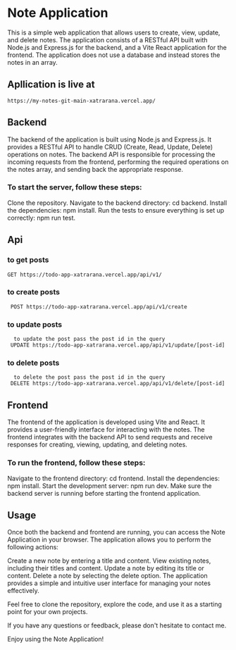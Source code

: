 # Note Application 
This is a simple web application that allows users to create, view, update, and delete notes. The application consists of a RESTful API built with Node.js and Express.js for the backend, and a Vite React application for the frontend. The application does not use a database and instead stores the notes in an array.

## Apllication is live at 
    https://my-notes-git-main-xatrarana.vercel.app/
## Backend 
The backend of the application is built using Node.js and Express.js. It provides a RESTful API to handle CRUD (Create, Read, Update, Delete) operations on notes. The backend API is responsible for processing the incoming requests from the frontend, performing the required operations on the notes array, and sending back the appropriate response.

### To start the server, follow these steps: 
Clone the repository.
Navigate to the backend directory: cd backend.
Install the dependencies: npm install.
Run the tests to ensure everything is set up correctly:
npm run test.

## Api 
### to get posts 
    GET https://todo-app-xatrarana.vercel.app/api/v1/
### to create posts
     POST https://todo-app-xatrarana.vercel.app/api/v1/create
### to update posts
      to update the post pass the post id in the query
     UPDATE https://todo-app-xatrarana.vercel.app/api/v1/update/[post-id]
### to delete posts
      to delete the post pass the post id in the query
     DELETE https://todo-app-xatrarana.vercel.app/api/v1/delete/[post-id]

## Frontend

The frontend of the application is developed using Vite and React. It provides a user-friendly interface for interacting with the notes. The frontend integrates with the backend API to send requests and receive responses for creating, viewing, updating, and deleting notes.

### To run the frontend, follow these steps:

Navigate to the frontend directory: cd frontend.
Install the dependencies: npm install.
Start the development server: npm run dev.
Make sure the backend server is running before starting the frontend application.

## Usage
Once both the backend and frontend are running, you can access the Note Application in your browser. 
The application allows you to perform the following actions:

Create a new note by entering a title and content. View existing notes, including their titles and content. Update a note by editing its title or content. Delete a note by selecting the delete option. The application provides a simple and intuitive user interface for managing your notes effectively.

Feel free to clone the repository, explore the code, and use it as a starting point for your own projects.

If you have any questions or feedback, please don't hesitate to contact me.

Enjoy using the Note Application!
